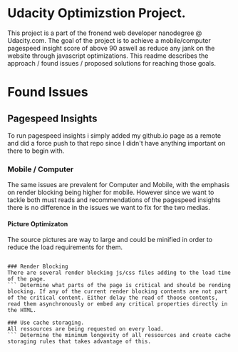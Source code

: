 # Udacity Optimizstion Project.
This project is a part of the fronend web developer nanodegree @ Udacity.com. The goal of the project is to achieve a mobile/computer pagespeed insight score of above 90 aswell as reduce any jank on the website through javascript optimizations. This readme describes the approach / found issues / proposed solutions for reaching those goals.

# Found Issues

## Pagespeed Insights
To run pagespeed insights i simply added my github.io page as a remote and did a force push to that repo since I didn't have anything important on there to begin with.

### Mobile / Computer
The same issues are prevalent for Computer and Mobile, with the emphasis on render blocking being higher for mobile. However since we want to tackle both must reads and recommendations of the pagespeed insights there is no difference in the issues we want to fix for the two medias.

#### Picture Optimizaton
The source pictures are way to large and could be minified in order to reduce the load requirements for them.
``` Add a grunt build tool to the project and include grunt tools to optimize pictures.

### Render Blocking
There are several render blocking js/css files adding to the load time of the page.
``` Determine what parts of the page is critical and should be rending blocking. If any of the current render blocking contents are not part of the critical content. Either delay the read of thoose contents, read them asynchronously or embed any critical properties directly in the HTML.

### Use cache storaging.
All ressources are being requested on every load.
``` Determine the minimum longevity of all ressources and create cache storaging rules that takes advantage of this.